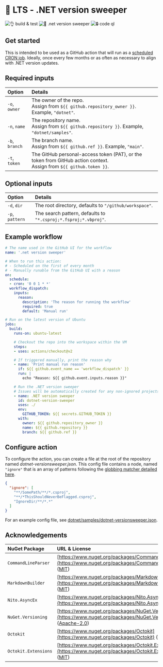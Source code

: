 ﻿# 🎯 LTS - .NET version sweeper

![👌 build & test](https://github.com/IEvangelist/dotnet-versionsweeper/workflows/build%20&%20test/badge.svg)
![🧹 .net version sweeper](https://github.com/IEvangelist/dotnet-versionsweeper/workflows/.net%20version%20sweeper/badge.svg)
![🔒 code ql](https://github.com/IEvangelist/dotnet-versionsweeper/workflows/%F0%9F%94%92%20code%20ql/badge.svg)

## Get started

This is intended to be used as a GitHub action that will run as a [scheduled CRON job](https://docs.github.com/en/actions/reference/workflow-syntax-for-github-actions#onschedule). Ideally, once every few months or as often as necessary to align with .NET version updates.

## Required inputs

| Option          | Details                                                                                                                |
|:----------------|:-----------------------------------------------------------------------------------------------------------------------|
| `-o`, `owner`   | The owner of the repo.<br>Assign from `${{ github.repository_owner }}`. Example, `"dotnet"`.                           |
| `-n`, `name`    | The repository name.<br>Assign from `${{ github.repository }}`. Example, `"dotnet/samples"`.                           |
| `-b`, `branch`  | The branch name.<br>Assign from `${{ github.ref }}`. Example, `"main"`.                                                |
| `-t`, `token`   | The GitHub personal-access token (PAT), or the token from GitHub action context.<br>Assign from `${{ github.token }}`. |

## Optional inputs

| Option          | Details                                                         |
|:----------------|:----------------------------------------------------------------|
| `-d`, `dir`     | The root directory, defaults to `"/github/workspace"`.          |
| `-p`, `pattern` | The search pattern, defaults to `"*.csproj;*.fsproj;*.vbproj"`. |

## Example workflow

```yml
# The name used in the GitHub UI for the workflow
name: '.net version sweeper'

# When to run this action:
# - Scheduled on the first of every month
# - Manually runable from the GitHub UI with a reason
on:
  schedule:
  - cron: '0 0 1 * *'
  workflow_dispatch:
    inputs:
      reason:
        description: 'The reason for running the workflow'
        required: true
        default: 'Manual run'

# Run on the latest version of Ubuntu
jobs:
  build:
    runs-on: ubuntu-latest

    # Checkout the repo into the workspace within the VM
    steps:
    - uses: actions/checkout@v2

    # If triggered manually, print the reason why
    - name: 'Print manual run reason'
      if: ${{ github.event_name == 'workflow_dispatch' }}
      run: |
        echo "Reason: ${{ github.event.inputs.reason }}"

    # Run the .NET version sweeper
    # Issues will be automatically created for any non-ignored projects that are targeting non-LTS versions
    - name: .NET version sweeper
      id: dotnet-version-sweeper
      uses: ./
      env:
        GITHUB_TOKEN: ${{ secrets.GITHUB_TOKEN }}
      with:
        owner: ${{ github.repository_owner }}
        name: ${{ github.repository }}
        branch: ${{ github.ref }}
```

## Configure action

To configure the action, you can create a file at the root of the repository named *dotnet-versionsweeper.json*. This config file contains a node, named `"ignore"` that is an array of patterns following the [globbing matcher detailed here](https://docs.microsoft.com/dotnet/api/microsoft.extensions.filesystemglobbing.matcher#remarks).

```json
{
  "ignore": [
    "**/SomePath/**/*.csproj",
    "**/*ThisShouldNeverBeFlagged.csproj",
    "IgnoreDir/**/*.*"
  ]
}
```

For an example config file, see [dotnet/samples/dotnet-versionsweeper.json](https://github.com/dotnet/samples/blob/master/dotnet-versionsweeper.json).

## Acknowledgements

| NuGet Package | URL & License |
|:-|:-|
| `CommandLineParser` | [https://www.nuget.org/packages/CommandLineParser](https://www.nuget.org/packages/CommandLineParser) ([MIT](https://www.nuget.org/packages/CommandLineParser/2.8.0/License)) |
| `MarkdownBuilder` | [https://www.nuget.org/packages/MarkdownBuilder](https://www.nuget.org/packages/MarkdownBuilder) ([MIT](https://licenses.nuget.org/MIT)) |
| `Nito.AsyncEx` | [https://www.nuget.org/packages/Nito.AsyncEx](https://www.nuget.org/packages/Nito.AsyncEx) ([MIT](https://licenses.nuget.org/MIT)) |
| `NuGet.Versioning` | [https://www.nuget.org/packages/NuGet.Versioning](https://www.nuget.org/packages/NuGet.Versioning) ([Apache-2.0](https://licenses.nuget.org/Apache-2.0)) |
| `Octokit` | [https://www.nuget.org/packages/Octokit](https://www.nuget.org/packages/Octokit) ([MIT](https://licenses.nuget.org/MIT)) |
| `Octokit.Extensions` | [https://www.nuget.org/packages/Octokit.Extensions](https://www.nuget.org/packages/Octokit.Extensions) ([MIT](https://github.com/mirsaeedi/octokit.net.Extensions/blob/master/LICENSE)) |
